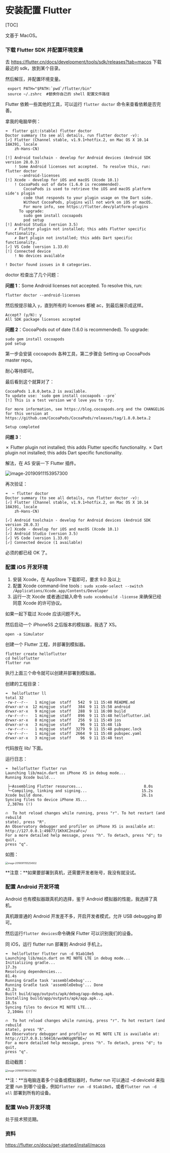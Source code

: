 # 安装配置 Flutter

[TOC]



文基于 MacOS。



### 下载 Flutter SDK 并配置环境变量

去 https://flutter.cn/docs/development/tools/sdk/releases?tab=macos 下载最近的 sdk，放到某个目录。



然后解压，并配置环境变量。



```shell
 export PATH="$PATH:`pwd`/flutter/bin"
 source ~/.zshrc  #替换你自己的 shell 配置文件路径
```



Flutter 依赖一些其他的工具，可以运行 `flutter doctor` 命令来查看依赖是否完善。



拿我的电脑举例：

```shell
➜  flutter git:(stable) flutter doctor
Doctor summary (to see all details, run flutter doctor -v):
[✓] Flutter (Channel stable, v1.9.1+hotfix.2, on Mac OS X 10.14 18A391, locale
    zh-Hans-CN)

[!] Android toolchain - develop for Android devices (Android SDK version 28.0.3)
    ! Some Android licenses not accepted.  To resolve this, run: flutter doctor
      --android-licenses
[!] Xcode - develop for iOS and macOS (Xcode 10.1)
    ! CocoaPods out of date (1.6.0 is recommended).
        CocoaPods is used to retrieve the iOS and macOS platform side's plugin
        code that responds to your plugin usage on the Dart side.
        Without CocoaPods, plugins will not work on iOS or macOS.
        For more info, see https://flutter.dev/platform-plugins
      To upgrade:
        sudo gem install cocoapods
        pod setup
[!] Android Studio (version 3.5)
    ✗ Flutter plugin not installed; this adds Flutter specific functionality.
    ✗ Dart plugin not installed; this adds Dart specific functionality.
[✓] VS Code (version 1.33.0)
[!] Connected device
    ! No devices available

! Doctor found issues in 8 categories.
```



doctor 检查出了几个问题：



**问题 1**：Some Android licenses not accepted.  To resolve this, run:

```shell
flutter doctor --android-licenses
```

然后按提示输入 `y`，直到所有的 licenses 都被 ac，到最后展示成这样。

```shell
Accept? (y/N): y
All SDK package licenses accepted
```



**问题 2**：CocoaPods out of date (1.6.0 is recommended). To upgrade:

```shell
sudo gem install cocoapods
pod setup
```



第一步会安装 cocoapods  各种工具，第二步骤会 Setting up CocoaPods master repo。

耐心等待即可。

最后看到这个就算对了：

```shell
CocoaPods 1.8.0.beta.2 is available.
To update use: `sudo gem install cocoapods --pre`
[!] This is a test version we'd love you to try.

For more information, see https://blog.cocoapods.org and the CHANGELOG for this version at https://github.com/CocoaPods/CocoaPods/releases/tag/1.8.0.beta.2

Setup completed
```



**问题 3**：

✗ Flutter plugin not installed; this adds Flutter specific functionality.
✗ Dart plugin not installed; this adds Dart specific functionality.

解法，在 AS 安装一下 Flutter 插件。

![image-20190911153957300](https://tva1.sinaimg.cn/large/006y8mN6ly1g6vmc6nzeij30q00aetch.jpg)





再次验证：

```shell
➜  ~ flutter doctor
Doctor summary (to see all details, run flutter doctor -v):
[✓] Flutter (Channel stable, v1.9.1+hotfix.2, on Mac OS X 10.14 18A391, locale
    zh-Hans-CN)

[✓] Android toolchain - develop for Android devices (Android SDK version 28.0.3)
[✓] Xcode - develop for iOS and macOS (Xcode 10.1)
[✓] Android Studio (version 3.5)
[✓] VS Code (version 1.33.0)
[✓] Connected device (1 available)
```



必须的都已经 OK 了。



### 配置 iOS 开发环境



1. 安装 Xcode，在 AppStore 下载即可，要求 9.0 及以上
2. 配置 Xcode command-line tools :` sudo xcode-select --switch /Applications/Xcode.app/Contents/Developer`
3. 运行一次 Xocde 或者通过输入命令 `sudo xcodebuild -license` 来确保已经同意 Xcode 的许可协议。



如果一起下载过 Xcode 应该问题不大。



然后启动一个 iPhone5S 之后版本的模拟器，我选了 XS。

```shell
open -a Simulator
```



创建一个 Flutter 工程，并部署到模拟器。

```
flutter create helloflutter
cd helloflutter
flutter run
```

执行上面三个命令就可以创建并部署到模拟器。

创建的工程目录：
```
➜  helloflutter ll
total 32
-rw-r--r--   1 mingjue  staff   542  9 11 15:48 README.md
drwxr-xr-x  12 mingjue  staff   384  9 11 15:58 android
drwxr-xr-x   9 mingjue  staff   288  9 11 16:00 build
-rw-r--r--   1 mingjue  staff   896  9 11 15:48 helloflutter.iml
drwxr-xr-x   8 mingjue  staff   256  9 11 15:49 ios
drwxr-xr-x   3 mingjue  staff    96  9 11 15:48 lib
-rw-r--r--   1 mingjue  staff  3279  9 11 15:48 pubspec.lock
-rw-r--r--   1 mingjue  staff  2664  9 11 15:48 pubspec.yaml
drwxr-xr-x   3 mingjue  staff    96  9 11 15:48 test
```

代码放在 lib/ 下面。


运行日志：

```shell
➜  helloflutter flutter run
Launching lib/main.dart on iPhone XS in debug mode...
Running Xcode build...

 ├─Assembling Flutter resources...                           8.0s
 └─Compiling, linking and signing...                        15.2s
Xcode build done.                                           26.1s
Syncing files to device iPhone XS...
 2,387ms (!)

🔥  To hot reload changes while running, press "r". To hot restart (and rebuild
state), press "R".
An Observatory debugger and profiler on iPhone XS is available at:
http://127.0.0.1:49877/1KhXC2nzaFc=/
For a more detailed help message, press "h". To detach, press "d"; to quit,
press "q".
```





如图：

<img src="https://tva1.sinaimg.cn/large/006y8mN6ly1g6vmpmsjaaj30b80m2wg6.jpg" alt="image-20190911155254932" style="zoom:50%;" />





**注意：**如果要部署到真机，还需要开发者账号，我没有就没试。



### 配置 Android 开发环境



Android 也有模拟器跟真机的选择，鉴于 Android 模拟器的性能，我选择了真机。

真机跟普通的 Android 开发差不多，开启开发者模式，允许 USB debugging 即可。

然后运行`flutter devices`命令确保 Flutter 可以识别我们的设备。

同 iOS，运行 flutter run 部署到 Android 手机上。



```shell
➜  helloflutter flutter run -d 91ab18e5
Launching lib/main.dart on MI NOTE LTE in debug mode...
Initializing gradle...                                             17.3s
Resolving dependencies...                                          81.4s
Running Gradle task 'assembleDebug'...
Running Gradle task 'assembleDebug'... Done                        43.2s
Built build/app/outputs/apk/debug/app-debug.apk.
Installing build/app/outputs/apk/app.apk...                        18.5s
Syncing files to device MI NOTE LTE...
 2,104ms (!)

🔥  To hot reload changes while running, press "r". To hot restart (and rebuild
state), press "R".
An Observatory debugger and profiler on MI NOTE LTE is available at:
http://127.0.0.1:50410/wvUWXqgNfBE=/
For a more detailed help message, press "h". To detach, press "d"; to quit,
press "q".
```



启动截图：

<img src="https://tva1.sinaimg.cn/large/006y8mN6ly1g6vmzw9gnej30910g1aav.jpg" alt="image-20190911160247362" style="zoom:50%;" />





**注：**当电脑连着多个设备或模拟器时，flutter run 可以通过 -d deviceId 来指定要 run 到哪个设备，例如`flutter run -d 91ab18e5`，或者`flutter run -d all` 部署到所有的设备。



### 配置 Web 开发环境



处于技术预览期。



### 资料

https://flutter.cn/docs/get-started/install/macos